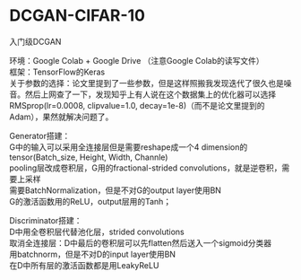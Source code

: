 # DCGAN-CIFAR-10
入门级DCGAN

环境：Google Colab + Google Drive （注意Google Colab的读写文件）  
框架：TensorFlow的Keras  
关于参数的选择：论文里提到了一些参数，但是这样照搬我发现迭代了很久也是噪音。然后上网查了一下，发现知乎上有人说在这个数据集上的优化器可以选择RMSprop(lr=0.0008, clipvalue=1.0, decay=1e-8)（而不是论文里提到的Adam），果然就解决问题了。


Generator搭建：  
G中的输入可以采用全连接层但是需要reshape成一个4 dimension的tensor(Batch_size, Height, Width, Channle)  
pooling层改成卷积层，G用的fractional-strided convolutions，就是逆卷积，需要上采样  
需要BatchNormalization，但是不对G的output layer使用BN  
G的激活函数用的ReLU，output层用的Tanh；  

Discriminator搭建：  
D中用全卷积层代替池化层，strided convolutions  
取消全连接层：D中最后的卷积层可以先flatten然后送入一个sigmoid分类器  
用batchnorm，但是不对D的input layer使用BN  
在D中所有层的激活函数都是用LeakyReLU  
